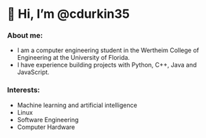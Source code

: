# 👋 Hi, I’m @cdurkin35

### About me:
- I am a computer engineering student in the Wertheim College of Engineering at the University of Florida. 
- I have experience building projects with Python, C++, Java and JavaScript.

### Interests:
- Machine learning and artificial intelligence
- Linux
- Software Engineering
- Computer Hardware
